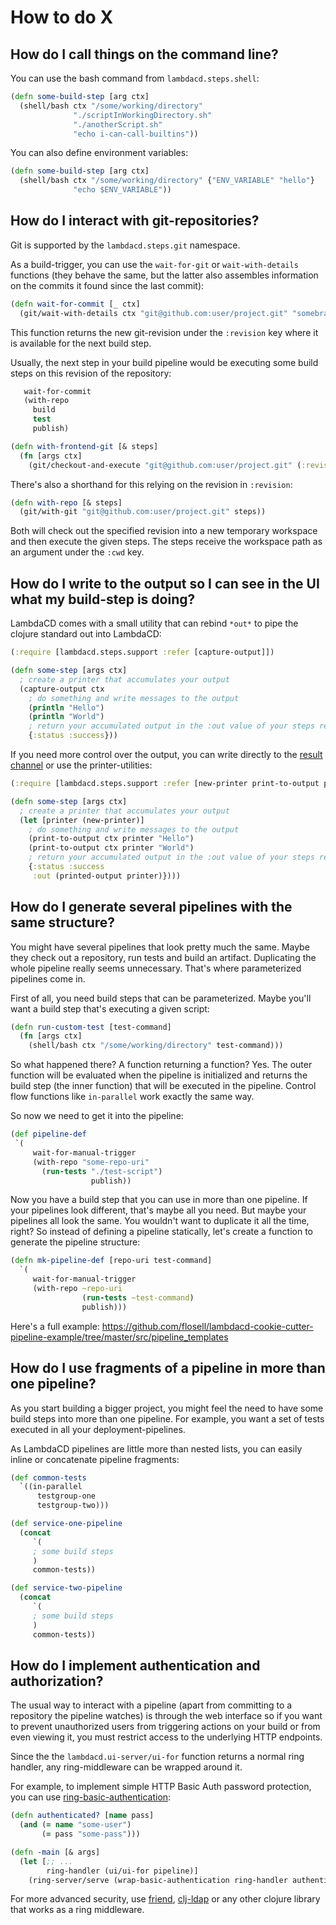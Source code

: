 # How to do X

## How do I call things on the command line?

You can use the bash command from `lambdacd.steps.shell`:
```clojure
(defn some-build-step [arg ctx]
  (shell/bash ctx "/some/working/directory"
              "./scriptInWorkingDirectory.sh"
              "./anotherScript.sh"
              "echo i-can-call-builtins"))
```

You can also define environment variables:
```clojure
(defn some-build-step [arg ctx]
  (shell/bash ctx "/some/working/directory" {"ENV_VARIABLE" "hello"}
              "echo $ENV_VARIABLE"))
```

## How do I interact with git-repositories?

Git is supported by the `lambdacd.steps.git` namespace.

As a build-trigger, you can use the `wait-for-git` or `wait-with-details` functions (they behave the same, but the latter
also assembles information on the commits it found since the last commit):

```clojure
(defn wait-for-commit [_ ctx]
  (git/wait-with-details ctx "git@github.com:user/project.git" "somebranch"))
```

This function returns the new git-revision under the `:revision` key where it is available for the next build step.

Usually, the next step in your build pipeline would be executing some build steps on this revision of the repository:

```clojure
   wait-for-commit
   (with-repo
     build
     test
     publish)
```

```clojure
(defn with-frontend-git [& steps]
  (fn [args ctx]
    (git/checkout-and-execute "git@github.com:user/project.git" (:revision args) args ctx steps)))
```

There's also a shorthand for this relying on the revision in `:revision`:

```clojure
(defn with-repo [& steps]
  (git/with-git "git@github.com:user/project.git" steps))
```

Both will check out the specified revision into a new temporary workspace and then execute the given steps.
The steps receive the workspace path as an argument under the `:cwd` key.

## How do I write to the output so I can see in the UI what my build-step is doing?

LambdaCD comes with a small utility that can rebind `*out*` to pipe the clojure standard out into LambdaCD: 

```clojure
(:require [lambdacd.steps.support :refer [capture-output]])

(defn some-step [args ctx]
  ; create a printer that accumulates your output
  (capture-output ctx
    ; do something and write messages to the output
    (println "Hello")
    (println "World")
    ; return your accumulated output in the :out value of your steps result
    {:status :success}))
```

If you need more control over the output, you can write directly to the [result channel](https://github.com/flosell/lambdacd/wiki/Build-Context-\(ctx\))
or use the printer-utilities: 

```clojure
(:require [lambdacd.steps.support :refer [new-printer print-to-output printed-output]])

(defn some-step [args ctx]
  ; create a printer that accumulates your output
  (let [printer (new-printer)]
    ; do something and write messages to the output
    (print-to-output ctx printer "Hello")
    (print-to-output ctx printer "World")
    ; return your accumulated output in the :out value of your steps result
    {:status :success
     :out (printed-output printer)})))
```

## How do I generate several pipelines with the same structure?

You might have several pipelines that look pretty much the same. Maybe they check out a repository, run tests and build
an artifact. Duplicating the whole pipeline really seems unnecessary. That's where parameterized pipelines come in.

First of all, you need build steps that can be parameterized. Maybe you'll want a build step that's executing a given script:

```clojure
(defn run-custom-test [test-command]
  (fn [args ctx]
    (shell/bash ctx "/some/working/directory" test-command)))
```

So what happened there? A function returning a function? Yes. The outer function will be evaluated when the pipeline is
initialized and returns the build step (the inner function) that will be executed in the pipeline. Control flow functions
 like `in-parallel` work exactly the same way.

So now we need to get it into the pipeline:

```clojure
(def pipeline-def
 `(
     wait-for-manual-trigger
     (with-repo "some-repo-uri"
       (run-tests "./test-script")
                  publish))
```

Now you have a build step that you can use in more than one pipeline. If your pipelines look different, that's maybe all
you need. But maybe your pipelines all look the same. You wouldn't want to duplicate it all the time, right? So instead
of defining a pipeline statically, let's create a function to generate the pipeline structure:

```clojure
(defn mk-pipeline-def [repo-uri test-command]
  `(
     wait-for-manual-trigger
     (with-repo ~repo-uri
                (run-tests ~test-command)
                publish)))
```

Here's a full example: https://github.com/flosell/lambdacd-cookie-cutter-pipeline-example/tree/master/src/pipeline_templates

## How do I use fragments of a pipeline in more than one pipeline?

As you start building a bigger project, you might feel the need to have some build steps into more than one pipeline.
For example, you want a set of tests executed in all your deployment-pipelines.

As LambdaCD pipelines are little more than nested lists, you can easily inline or concatenate pipeline fragments:

```clojure
(def common-tests
  `((in-parallel
      testgroup-one
      testgroup-two)))

(def service-one-pipeline
  (concat
     `(
     ; some build steps
     )
     common-tests))

(def service-two-pipeline
  (concat
     `(
     ; some build steps
     )
     common-tests))
```

## How do I implement authentication and authorization?

The usual way to interact with a pipeline (apart from committing to a repository the pipeline watches) is through the
web interface so if you want to prevent unauthorized users from triggering actions on your build or from even viewing it,
you must restrict access to the underlying HTTP endpoints.

Since the the `lambdacd.ui-server/ui-for` function returns a normal ring handler, any ring-middleware can be wrapped
around it.

For example, to implement simple HTTP Basic Auth password protection, you can use [ring-basic-authentication](https://github.com/remvee/ring-basic-authentication):
```clojure
(defn authenticated? [name pass]
  (and (= name "some-user")
       (= pass "some-pass")))

(defn -main [& args]
  (let [;; ...
        ring-handler (ui/ui-for pipeline)]
    (ring-server/serve (wrap-basic-authentication ring-handler authenticated?))))
```

For more advanced security, use [friend](https://github.com/cemerick/friend), [clj-ldap](https://github.com/pauldorman/clj-ldap)
or any other clojure library that works as a ring middleware.
